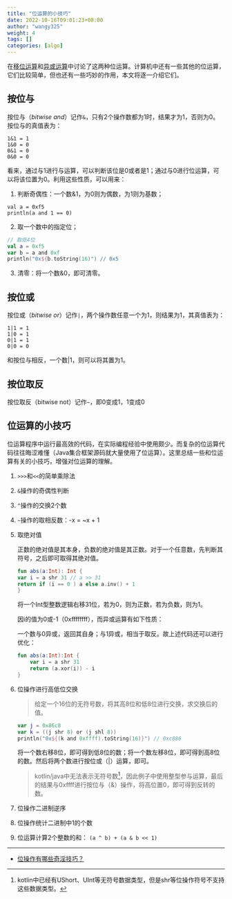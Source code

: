 ```yaml
---
title: "位运算的小技巧"
date: 2022-10-16T09:01:23+08:00
author: "wangy325"
weight: 4
tags: []
categories: [algo]
---
```


在[移位运算](移位运算.md)和[异或运算](异或运算.md)中讨论了这两种位运算。计算机中还有一些其他的位运算，它们比较简单，但也还有一些巧妙的作用，本文将逐一介绍它们。

<!--more-->

## 按位与

按位与（*bitwise and*）记作`&`，只有2个操作数都为1时，结果才为1，否则为0。按位与的真值表为：

```
1&1 = 1
1&0 = 0
0&1 = 0
0&0 = 0
```

看来，通过与1进行与运算，可以判断该位是0或者是1；通过与0进行位运算，可以将该位置为0。利用这些性质，可以用来：

1) 判断奇偶性：一个数&1，为0则为偶数，为1则为基数；

```
val a = 0xf5
println(a and 1 == 0)
```

2) 取一个数中的指定位；

```kotlin
// 取低4位
val a = 0xf5
var b = a and 0xf
println("0x${b.toString(16)") // 0x5
```

3) 清零：将一个数&0，即可清零。

## 按位或

按位或（*bitwise or*）记作`|`，两个操作数任意一个为1，则结果为1，其真值表为：

```
1|1 = 1
1|0 = 1
0|1 = 1
0|0 = 0
```

和按位与相反，一个数|1，则可以将其置为1。

## 按位取反

按位取反（bitwise not）记作`~`，即0变成1，1变成0

## 位运算的小技巧

位运算程序中运行最高效的代码，在实际编程经验中使用颇少。而复杂的位运算代码往往晦涩难懂（Java集合框架源码就大量使用了位运算）。这里总结一些和位运算有关的小技巧，增强对位运算的理解。

1. `>>>`和`<<`的简单乘除法
2. `&`操作的奇偶性判断
3. `^`操作的交换2个数
4. `~`操作的取相反数：-x = ~x + 1

5. 取绝对值

    正数的绝对值是其本身，负数的绝对值是其正数。对于一个任意数，先判断其符号，之后即可取得其绝对值。

    ```kotlin
    fun abs(a:Int): Int {
    var i = a shr 31 // a >> 31 
    return if (i == 0 ) a else a.inv() + 1
    }
    ```

    将一个Int型整数逻辑右移31位，若为0，则为正数，若为负数，则为1。

    因i的值为0或-1（0xffffffff），而异或运算有如下性质：

    一个数与0异或，返回其自身；与1异或，相当于取反。故上述代码还可以进行优化：

    ```kotlin
    fun abs(a:Int):Int {
        var i = a shr 31
        return (a.xor(i)) - i
    }
    ```

6. 位操作进行高低位交换

    > 给定一个16位的无符号数，将其高8位和低8位进行交换，求交换后的值。

    ```kotlin
    var j = 0x86c8
    var k = ((j shr 8) or (j shl 8))
    println("0x${(k and 0xffff).toString(16)}") // 0xc886
    ```

    将一个数右移8位，即可得到低8位的数；将一个数左移8位，即可得到高8位的数。然后将两个数进行按位或（|）运算，即可。

    > kotlin/java中无法表示无符号数[^1]，因此例子中使用整型参与运算，最后的结果与0xffff进行按位与（&）操作，将高位置0，即可得到反转的数。

    [^1]: kotlin中已经有UShort、UInt等无符号数据类型，但是shr等位操作符号不支持这些数据类型。

7. 位操作二进制逆序
8. 位操作统计二进制中1的个数
9. 位运算计算2个整数的和： `(a ^ b) + (a & b << 1)`

---

- [位操作有哪些奇淫技巧？](https://www.zhihu.com/question/38206659)